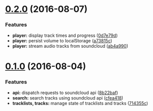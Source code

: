 <a name="0.2.0"></a>
# [0.2.0](https://github.com/r-park/soundcloud-ngrx/compare/v0.1.0...v0.2.0) (2016-08-07)


### Features

* **player:** display track times and progress ([0d7e79d](https://github.com/r-park/soundcloud-ngrx/commit/0d7e79d))
* **player:** persist volume to localStorage ([a73815c](https://github.com/r-park/soundcloud-ngrx/commit/a73815c))
* **player:** stream audio tracks from soundcloud ([ab4a990](https://github.com/r-park/soundcloud-ngrx/commit/ab4a990))



<a name="0.1.0"></a>
# [0.1.0](https://github.com/r-park/soundcloud-ngrx/compare/8b22baf...v0.1.0) (2016-08-04)


### Features

* **api:** dispatch requests to soundcloud api ([8b22baf](https://github.com/r-park/soundcloud-ngrx/commit/8b22baf))
* **search:** search tracks using soundcloud api ([cfea418](https://github.com/r-park/soundcloud-ngrx/commit/cfea418))
* **tracklists, tracks:** manage state of tracklists and tracks ([714355c](https://github.com/r-park/soundcloud-ngrx/commit/714355c))




